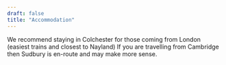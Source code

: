 ```yaml
---
draft: false
title: "Accommodation"
---
```

We recommend staying in Colchester for those coming from London (easiest trains and closest to Nayland)
If you are travelling from Cambridge then Sudbury is en-route and may make more sense. 
